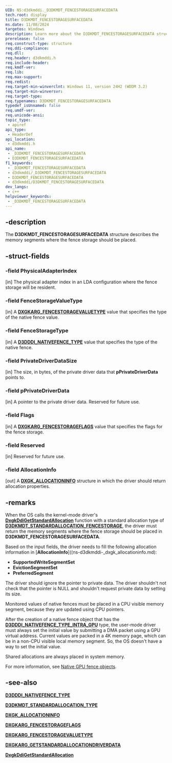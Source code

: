 ```yaml
---
UID: NS:d3dkmddi._D3DKMDT_FENCESTORAGESURFACEDATA
tech.root: display
title: D3DKMDT_FENCESTORAGESURFACEDATA
ms.date: 11/08/2024
targetos: Windows
description: Learn more about the D3DKMDT_FENCESTORAGESURFACEDATA structure.
prerelease: false
req.construct-type: structure
req.ddi-compliance: 
req.dll: 
req.header: d3dkmddi.h
req.include-header: 
req.kmdf-ver: 
req.lib: 
req.max-support: 
req.redist: 
req.target-min-winverclnt: Windows 11, version 24H2 (WDDM 3.2)
req.target-min-winversvr: 
req.target-type: 
req.typenames: D3DKMDT_FENCESTORAGESURFACEDATA
typedef_isUnnamed: false
req.umdf-ver: 
req.unicode-ansi: 
topic_type:
 - apiref
api_type:
 - HeaderDef
api_location:
 - d3dkmddi.h
api_name:
 - _D3DKMDT_FENCESTORAGESURFACEDATA
 - D3DKMDT_FENCESTORAGESURFACEDATA
f1_keywords:
 - _D3DKMDT_FENCESTORAGESURFACEDATA
 - d3dkmddi/_D3DKMDT_FENCESTORAGESURFACEDATA
 - D3DKMDT_FENCESTORAGESURFACEDATA
 - d3dkmddi/D3DKMDT_FENCESTORAGESURFACEDATA
dev_langs:
 - c++
helpviewer_keywords:
 - _D3DKMDT_FENCESTORAGESURFACEDATA
---
```


## -description

The **D3DKMDT_FENCESTORAGESURFACEDATA** structure describes the memory segments where the fence storage should be placed.

## -struct-fields

### -field PhysicalAdapterIndex

[in] The physical adapter index in an LDA configuration where the fence storage will be resident.

### -field FenceStorageValueType

[in] A [**DXGKARG_FENCESTORAGEVALUETYPE**](ns-d3dkmddi-dxgkarg_fencestoragevaluetype.md) value that specifies the type of the native fence value.

### -field FenceStorageType

[in] A [**D3DDDI_NATIVEFENCE_TYPE**](../d3dukmdt/ne-d3dukmdt-d3dddi_nativefence_type.md) value that specifies the type of the native fence.

### -field PrivateDriverDataSize

[in] The size, in bytes, of the private driver data that **pPrivateDriverData** points to.

### -field pPrivateDriverData

[in] A pointer to the private driver data. Reserved for future use.

### -field Flags

[in] A [**DXGKARG_FENCESTORAGEFLAGS**](ns-d3dkmddi-dxgkarg_fencestorageflags.md) value that specifies the flags for the fence storage.

### -field Reserved

[in] Reserved for future use.

### -field AllocationInfo

[out] A [**DXGK_ALLOCATIONINFO**](ns-d3dkmddi-_dxgk_allocationinfo.md)
 structure in which the driver should return allocation properties.

## -remarks

When the OS calls the kernel-mode driver's [**DxgkDdiGetStandardAllocation**](nc-d3dkmddi-dxgkddi_getstandardallocationdriverdata.md) function with a standard allocation type of [**D3DKMDT_STANDARDALLOCATION_FENCESTORAGE**](../d3dkmdt/ne-d3dkmdt-_d3dkmdt_standardallocation_type.md), the driver must return the memory segments where the fence storage should be placed in **D3DKMDT_FENCESTORAGESURFACEDATA**.

Based on the input fields, the driver needs to fill the following allocation information in [**AllocationInfo**]((ns-d3dkmddi-_dxgk_allocationinfo.md):

* **SupportedWriteSegmentSet**
* **EvictionSegmentSet**
* **PreferredSegment**

The driver should ignore the pointer to private data. The driver shouldn't not check that the pointer is NULL and shouldn't request private data by setting its size.

Monitored values of native fences must be placed in a CPU visible memory segment, because they are updated using CPU pointers.

After the creation of a native fence object that has the [**D3DDDI_NATIVEFENCE_TYPE_INTRA_GPU**](../d3dukmdt/ne-d3dukmdt-d3dddi_nativefence_type.md) type, the user-mode driver must always set the initial value by submitting a DMA packet using a GPU virtual address. Current values are packed in a 4K memory page, which can be in a non-CPU visible local memory segment. So, the OS doesn't have a way to set the initial value.

Shared allocations are always placed in system memory.

For more information, see [Native GPU fence objects](/windows-hardware/drivers/display/native-gpu-fence-objects).

## -see-also

[**D3DDDI_NATIVEFENCE_TYPE**](../d3dukmdt/ne-d3dukmdt-d3dddi_nativefence_type.md)

[**D3DKMDT_STANDARDALLOCATION_TYPE**](../d3dkmdt/ne-d3dkmdt-_d3dkmdt_standardallocation_type.md)

[**DXGK_ALLOCATIONINFO**](ns-d3dkmddi-dxgk_allocationinfo.md)

[**DXGKARG_FENCESTORAGEFLAGS**](ns-d3dkmddi-dxgkarg_fencestorageflags.md)

[**DXGKARG_FENCESTORAGEVALUETYPE**](ns-d3dkmddi-dxgkarg_fencestoragevaluetype.md)

[**DXGKARG_GETSTANDARDALLOCATIONDRIVERDATA**](ns-d3dkmddi-_dxgkarg_getstandardallocationdriverdata.md)

[**DxgkDdiGetStandardAllocation**](nc-d3dkmddi-dxgkddi_getstandardallocationdriverdata.md)
